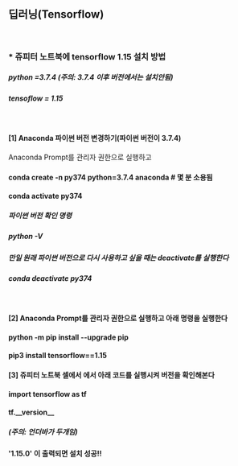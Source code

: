 ##  딥러닝(Tensorflow)
<br>

### \* 쥬피터 노트북에 tensorflow 1.15 설치 방법

##### python =3.7.4  (주의: 3.7.4 이후 버전에서는 설치안됨)
##### tensoflow = 1.15

<br>

#### [1] Anaconda 파이썬 버전 변경하기(파이썬 버전이 3.7.4)

Anaconda Prompt를 관리자 권한으로 실행하고
#### conda create -n py374 python=3.7.4 anaconda    # 몇 분 소용됨  
#### conda activate py374

##### 파이썬 버전 확인 명령
##### python -V
##### 만일 원래 파이썬 버전으로 다시 사용하고 싶을 때는 deactivate를 실행한다
##### conda deactivate py374
<br>

#### [2] Anaconda Prompt를 관리자 권한으로 실행하고 아래 명령을 실행한다

#### python -m pip install --upgrade pip
#### pip3 install tensorflow==1.15

#### [3] 쥬피터 노트북 셀에서 에서 아래 코드를 실행시켜 버전을 확인해본다

#### import tensorflow as tf
#### tf.\_\_version\_\_   
##### (주의: 언더바가 두개임) 
#### '1.15.0' 이 출력되면 설치 성공!!
